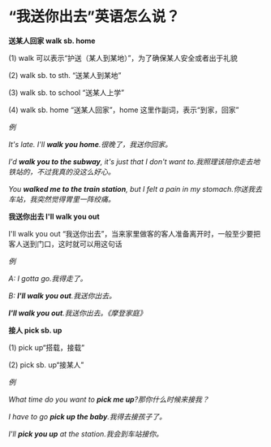 # “我送你出去”英语怎么说？

**送某人回家 walk sb. home**

(1) walk 可以表示“护送（某人到某地）”，为了确保某人安全或者出于礼貌

(2) walk sb. to sth. “送某人到某地”

(3) walk sb. to school “送某人上学”

(4) walk sb. home “送某人回家”，home 这里作副词，表示“到家，回家”

_例_

_It's late. I'll **walk you home**.很晚了，我送你回家。_

_I'd **walk you to the subway**, it's just that I don't want to.我照理该陪你走去地铁站的，不过我真的没这么好心。_

_You **walked me to the train station**, but I felt a pain in my stomach.你送我去车站，我突然觉得胃里一阵绞痛。_

**我送你出去 I'll walk you out**

I'll walk you out “我送你出去”，当来家里做客的客人准备离开时，一般至少要把客人送到门口，这时就可以用这句话

_例_

_A: I gotta go.我得走了。_

_B: **I'll walk you out**.我送你出去。_

_**I'll walk you out**.我送你出去。《摩登家庭》_

**接人 pick sb. up**

(1) pick up“搭载，接载”

(2) pick sb. up“接某人”

_例_

_What time do you want to **pick me up**?那你什么时候来接我？_

_I have to go **pick up the baby**.我得去接孩子了。_

_I'll **pick you up** at the station.我会到车站接你。_
